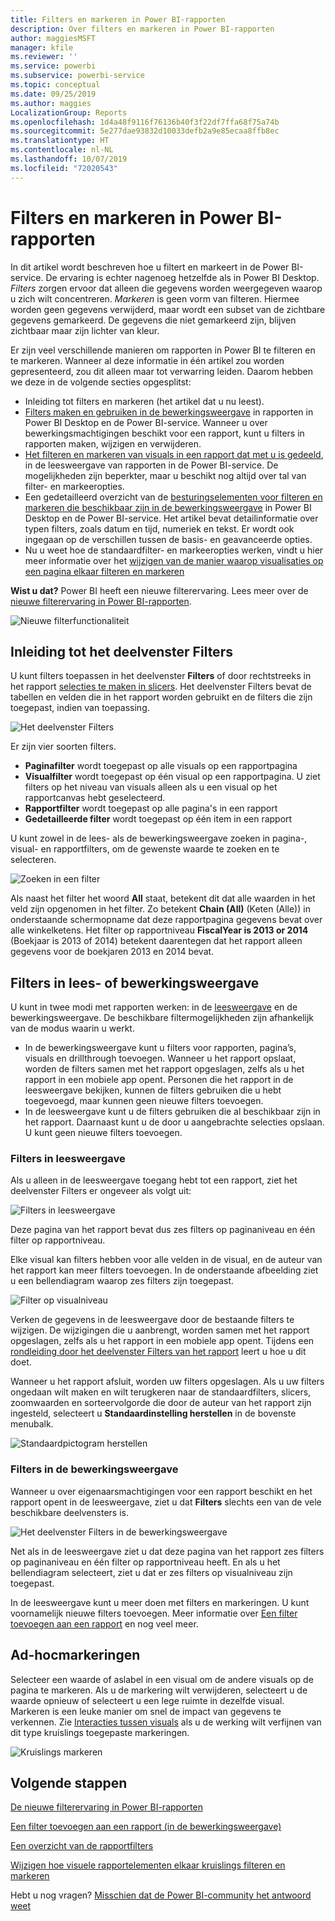 ```yaml
---
title: Filters en markeren in Power BI-rapporten
description: Over filters en markeren in Power BI-rapporten
author: maggiesMSFT
manager: kfile
ms.reviewer: ''
ms.service: powerbi
ms.subservice: powerbi-service
ms.topic: conceptual
ms.date: 09/25/2019
ms.author: maggies
LocalizationGroup: Reports
ms.openlocfilehash: 1d4a48f9116f76136b40f3f22df7ffa68f75a74b
ms.sourcegitcommit: 5e277dae93832d10033defb2a9e85ecaa8ffb8ec
ms.translationtype: HT
ms.contentlocale: nl-NL
ms.lasthandoff: 10/07/2019
ms.locfileid: "72020543"
---
```

# <a name="filters-and-highlighting-in-power-bi-reports"></a>Filters en markeren in Power BI-rapporten
 In dit artikel wordt beschreven hoe u filtert en markeert in de Power BI-service. De ervaring is echter nagenoeg hetzelfde als in Power BI Desktop. *Filters* zorgen ervoor dat alleen die gegevens worden weergegeven waarop u zich wilt concentreren. *Markeren* is geen vorm van filteren. Hiermee worden geen gegevens verwijderd, maar wordt een subset van de zichtbare gegevens gemarkeerd. De gegevens die niet gemarkeerd zijn, blijven zichtbaar maar zijn lichter van kleur.

Er zijn veel verschillende manieren om rapporten in Power BI te filteren en te markeren. Wanneer al deze informatie in één artikel zou worden gepresenteerd, zou dit alleen maar tot verwarring leiden. Daarom hebben we deze in de volgende secties opgesplitst:

* Inleiding tot filters en markeren (het artikel dat u nu leest).
* [Filters maken en gebruiken in de bewerkingsweergave](power-bi-report-add-filter.md) in rapporten in Power BI Desktop en de Power BI-service. Wanneer u over bewerkingsmachtigingen beschikt voor een rapport, kunt u filters in rapporten maken, wijzigen en verwijderen.
* [Het filteren en markeren van visuals in een rapport dat met u is gedeeld](consumer/end-user-interactions.md), in de leesweergave van rapporten in de Power BI-service. De mogelijkheden zijn beperkter, maar u beschikt nog altijd over tal van filter- en markeeropties.  
* Een gedetailleerd overzicht van de [besturingselementen voor filteren en markeren die beschikbaar zijn in de bewerkingsweergave](power-bi-report-add-filter.md) in Power BI Desktop en de Power BI-service. Het artikel bevat detailinformatie over typen filters, zoals datum en tijd, numeriek en tekst. Er wordt ook ingegaan op de verschillen tussen de basis- en geavanceerde opties.
* Nu u weet hoe de standaardfilter- en markeeropties werken, vindt u hier meer informatie over het [wijzigen van de manier waarop visualisaties op een pagina elkaar filteren en markeren](service-reports-visual-interactions.md)

**Wist u dat?** Power BI heeft een nieuwe filterervaring. Lees meer over de [nieuwe filterervaring in Power BI-rapporten](power-bi-report-filter.md).

![Nieuwe filterfunctionaliteit](media/power-bi-reports-filters-and-highlighting/power-bi-filter-reading.png)


## <a name="intro-to-the-filters-pane"></a>Inleiding tot het deelvenster Filters

U kunt filters toepassen in het deelvenster **Filters** of door rechtstreeks in het rapport [selecties te maken in slicers](visuals/power-bi-visualization-slicers.md). Het deelvenster Filters bevat de tabellen en velden die in het rapport worden gebruikt en de filters die zijn toegepast, indien van toepassing. 

![Het deelvenster Filters](media/power-bi-reports-filters-and-highlighting/power-bi-add-filter-reading-view.png)

Er zijn vier soorten filters.

- **Paginafilter** wordt toegepast op alle visuals op een rapportpagina     
- **Visualfilter** wordt toegepast op één visual op een rapportpagina. U ziet filters op het niveau van visuals alleen als u een visual op het rapportcanvas hebt geselecteerd.    
- **Rapportfilter** wordt toegepast op alle pagina's in een rapport    
- **Gedetailleerde filter** wordt toegepast op één item in een rapport    

U kunt zowel in de lees- als de bewerkingsweergave zoeken in pagina-, visual- en rapportfilters, om de gewenste waarde te zoeken en te selecteren. 

![Zoeken in een filter](media/power-bi-reports-filters-and-highlighting/power-bi-search-filter.png)

Als naast het filter het woord **All** staat, betekent dit dat alle waarden in het veld zijn opgenomen in het filter.  Zo betekent **Chain (All)** (Keten (Alle)) in onderstaande schermopname dat deze rapportpagina gegevens bevat over alle winkelketens.  Het filter op rapportniveau **FiscalYear is 2013 or 2014** (Boekjaar is 2013 of 2014) betekent daarentegen dat het rapport alleen gegevens voor de boekjaren 2013 en 2014 bevat.

## <a name="filters-in-reading-or-editing-view"></a>Filters in lees- of bewerkingsweergave
U kunt in twee modi met rapporten werken: in de [leesweergave](consumer/end-user-reading-view.md) en de bewerkingsweergave. De beschikbare filtermogelijkheden zijn afhankelijk van de modus waarin u werkt.

* In de bewerkingsweergave kunt u filters voor rapporten, pagina’s, visuals en drillthrough toevoegen. Wanneer u het rapport opslaat, worden de filters samen met het rapport opgeslagen, zelfs als u het rapport in een mobiele app opent. Personen die het rapport in de leesweergave bekijken, kunnen de filters gebruiken die u hebt toegevoegd, maar kunnen geen nieuwe filters toevoegen.
* In de leesweergave kunt u de filters gebruiken die al beschikbaar zijn in het rapport. Daarnaast kunt u de door u aangebrachte selecties opslaan. U kunt geen nieuwe filters toevoegen.

### <a name="filters-in-reading-view"></a>Filters in leesweergave
Als u alleen in de leesweergave toegang hebt tot een rapport, ziet het deelvenster Filters er ongeveer als volgt uit:

![Filters in leesweergave](media/power-bi-reports-filters-and-highlighting/power-bi-filter-reading-view.png)

Deze pagina van het rapport bevat dus zes filters op paginaniveau en één filter op rapportniveau.

Elke visual kan filters hebben voor alle velden in de visual, en de auteur van het rapport kan meer filters toevoegen. In de onderstaande afbeelding ziet u een bellendiagram waarop zes filters zijn toegepast.

![Filter op visualniveau](media/power-bi-reports-filters-and-highlighting/power-bi-filter-visual-level.png)

Verken de gegevens in de leesweergave door de bestaande filters te wijzigen. De wijzigingen die u aanbrengt, worden samen met het rapport opgeslagen, zelfs als u het rapport in een mobiele app opent. Tijdens een [rondleiding door het deelvenster Filters van het rapport](consumer/end-user-report-filter.md) leert u hoe u dit doet.

Wanneer u het rapport afsluit, worden uw filters opgeslagen. Als u uw filters ongedaan wilt maken en wilt terugkeren naar de standaardfilters, slicers, zoomwaarden en sorteervolgorde die door de auteur van het rapport zijn ingesteld, selecteert u **Standaardinstelling herstellen** in de bovenste menubalk.

![Standaardpictogram herstellen](media/power-bi-reports-filters-and-highlighting/power-bi-reset-to-default.png)

### <a name="filters-in-editing-view"></a>Filters in de bewerkingsweergave
Wanneer u over eigenaarsmachtigingen voor een rapport beschikt en het rapport opent in de leesweergave, ziet u dat **Filters** slechts een van de vele beschikbare deelvensters is.

![Het deelvenster Filters in de bewerkingsweergave](media/power-bi-reports-filters-and-highlighting/power-bi-add-filter-editing-view.png)

Net als in de leesweergave ziet u dat deze pagina van het rapport zes filters op paginaniveau en één filter op rapportniveau heeft. En als u het bellendiagram selecteert, ziet u dat er zes filters op visualniveau zijn toegepast.

In de leesweergave kunt u meer doen met filters en markeringen. U kunt voornamelijk nieuwe filters toevoegen. Meer informatie over [Een filter toevoegen aan een rapport](power-bi-report-add-filter.md) en nog veel meer.

## <a name="ad-hoc-highlighting"></a>Ad-hocmarkeringen
Selecteer een waarde of aslabel in een visual om de andere visuals op de pagina te markeren. Als u de markering wilt verwijderen, selecteert u de waarde opnieuw of selecteert u een lege ruimte in dezelfde visual. Markeren is een leuke manier om snel de impact van gegevens te verkennen. Zie [Interacties tussen visuals](service-reports-visual-interactions.md) als u de werking wilt verfijnen van dit type kruislings toegepaste markeringen.

![Kruislings markeren](media/power-bi-reports-filters-and-highlighting/power-bi-adhoc-filter.gif)


## <a name="next-steps"></a>Volgende stappen

[De nieuwe filterervaring in Power BI-rapporten](power-bi-report-filter.md)

[Een filter toevoegen aan een rapport (in de bewerkingsweergave)](power-bi-report-add-filter.md)

[Een overzicht van de rapportfilters](consumer/end-user-report-filter.md)

[Wijzigen hoe visuele rapportelementen elkaar kruislings filteren en markeren](consumer/end-user-interactions.md)

Hebt u nog vragen? [Misschien dat de Power BI-community het antwoord weet](http://community.powerbi.com/)

